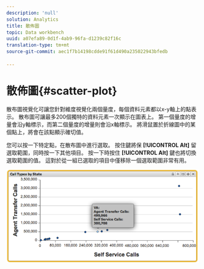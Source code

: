 ```yaml
---
description: 'null'
solution: Analytics
title: 散佈圖
topic: Data workbench
uuid: a07efa89-0d1f-4ab9-96fa-d1239c82f16c
translation-type: tm+mt
source-git-commit: aec1f7b14198cdde91f61d490a235022943bfedb

---
```



# 散佈圖{#scatter-plot}

散布圖視覺化可讓您針對維度視覺化兩個量度，每個資料元素都以x-y軸上的點表示。 散布圖可讓最多200個獨特的資料元素一次顯示在圖表上。 第一個量度的增量會沿y軸標示，而第二個量度的增量則會沿x軸標示。 將滑鼠置於折線圖中的某個點上，將會在該點顯示確切值。

您可以按一下特定點，在散布圖中進行選取。 按住鍵將保 **[!UICONTROL Alt]** 留選取範圍，同時按一下其他項目。 按一下時按住 **[!UICONTROL Alt]** 鍵也將切換選取範圍的值。 這對於從一組已選取的項目中僅移除一個選取範圍非常有用。

![](assets/scatter_plot.png)

